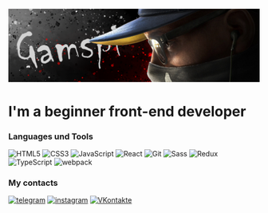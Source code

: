 ![Header](https://github.com/Gamspi/Gamspi/blob/main/assets/headr.png)
# I'm a beginner front-end developer

 ### Languages und Tools
![HTML5](https://img.shields.io/badge/-HTML-090909?style=for-the-badge&logo=html5)
![CSS3](https://img.shields.io/badge/-CSS-090909?style=for-the-badge&logo=css3&logoColor=2449D8)
![JavaScript](https://img.shields.io/badge/-JavaScript-090909?style=for-the-badge&logo=JavaScript)
![React](https://img.shields.io/badge/-React-090909?style=for-the-badge&logo=React)
![Git](https://img.shields.io/badge/-Git-090909?style=for-the-badge&logo=Git)
![Sass](https://img.shields.io/badge/-Sass-090909?style=for-the-badge&logo=Sass)
![Redux](https://img.shields.io/badge/-Redux-090909?style=for-the-badge&logo=Redux&logoColor=7847B6)
![TypeScript](https://img.shields.io/badge/-TypeScript-090909?style=for-the-badge&logo=TypeScript)
![webpack](https://img.shields.io/badge/-Webpack-090909?style=for-the-badge&logo=webpack)

### My contacts
[![telegram](https://img.shields.io/badge/-telegram-090909?style=for-the-badge&logo=telegram)](https://t.me/Gamspi)
[![instagram](https://img.shields.io/badge/-instagram-090909?style=for-the-badge&logo=instagram)](https://www.instagram.com/art_is_inside_u/)
[![VKontakte](https://img.shields.io/badge/-VKontakte-090909?style=for-the-badge&logo=VK&logoColor=1990CC)](https://vk.com/gamspi)

